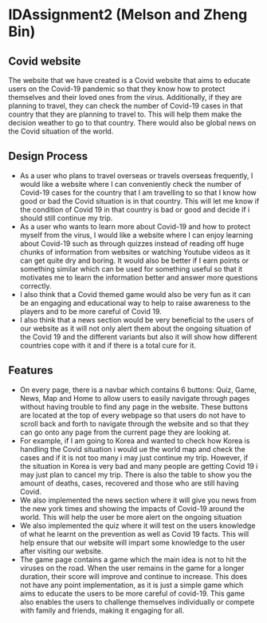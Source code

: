 # IDAssignment2 (Melson and Zheng Bin) #
## Covid website ##
The website that we have created is a Covid website that aims to educate users on the Covid-19 pandemic so that they know how to protect themselves and their loved ones from the virus. Additionally, if they are planning to travel, they can check the number of Covid-19 cases in that country that they are planning to travel to. This will help them make the decision weather to go to that country. There would also be global news on the Covid situation of the world.

## Design Process ##
* As a user who plans to travel overseas or travels overseas frequently, I would like a website where I can conveniently check the number of Covid-19 cases for the country that I am travelling to so that I know how good or bad the Covid situation is in that country. This will let me know if the condition of Covid 19 in that country is bad or good and decide if i should still continue my trip.
*  As a user who wants to learn more about Covid-19 and how to protect myself from the virus, I would like a website where I can enjoy learning about Covid-19 such as through quizzes instead of reading off huge chunks of information from websites or watching Youtube videos as it can get quite dry and boring. It would also be better if I earn points or something similar which can be used for something useful so that it motivates me to learn the information better and answer more questions correctly.
*  I also think that a Covid themed game would also be very fun as it can be an engaging and educational way to help to raise awareness to the players and to be more careful of Covid 19.
*  I also think that a news section would be very beneficial to the users of our website as it will not only alert them about the ongoing situation of the Covid 19 and the different variants but also it will show how different countries cope with it and if there is a total cure for it.

## Features ##

* On every page, there is a navbar which contains 6 buttons: Quiz, Game, News, Map and  Home to allow users to easily navigate through pages without having trouble to find any page in the website. These buttons are located at the top of every webpage so that users do not have to scroll back and forth to navigate through the website and so that they can go onto any page from the current page they are looking at.
* For example, if I am going to Korea and wanted to check how Korea is handling the Covid situation i would ue the world map and check the cases and if it is not too many i may just continue my trip. However, if the situation in Korea is very bad and many people are getting Covid 19 i may just plan to cancel my trip. There is also the table to show you the amount of deaths, cases, recovered and those who are still having Covid.
* We also implemented the news section where it will give you news from the new york times and showing the impacts of Covid-19 around the world. This will help the user be more alert on the ongoing situation
* We also implemented the quiz where it will test on the users knowledge of what he learnt on the prevention as well as Covid 19 facts. This will help ensure that our website will impart some knowledge to the user after visiting our website.
* The game page contains a game which the main idea is not to hit the viruses on the road. When the user remains in the game for a longer duration, their score will improve and continue to increase. This does not have any point implementation, as it is just a simple game which aims to educate the users to be more careful of covid-19. This game also enables the users to challenge themselves individually or compete with family and friends, making it engaging for all.

